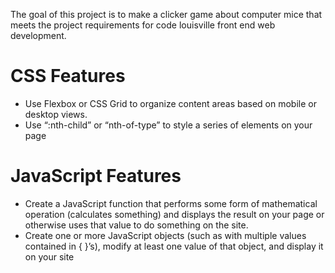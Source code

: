 The goal of this project is to make a clicker game about computer mice that meets the project requirements for code louisville front end web development.
# CSS Features
- Use Flexbox or CSS Grid to organize content areas based on mobile or desktop views.
- Use “:nth-child” or “nth-of-type” to style a series of elements on your page
# JavaScript Features
- Create a JavaScript function that performs some form of mathematical operation (calculates something) and displays the result on your page or otherwise uses that value to do something on the site.
- Create one or more JavaScript objects (such as with multiple values contained in { }’s), modify at least one value of that object, and display it on your site